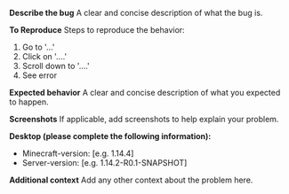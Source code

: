 **Describe the bug**
A clear and concise description of what the bug is.

**To Reproduce**
Steps to reproduce the behavior:
1. Go to '...'
2. Click on '....'
3. Scroll down to '....'
4. See error

**Expected behavior**
A clear and concise description of what you expected to happen.

**Screenshots**
If applicable, add screenshots to help explain your problem.

**Desktop (please complete the following information):**
 - Minecraft-version: [e.g. 1.14.4]
 - Server-version: [e.g. 1.14.2-R0.1-SNAPSHOT]

**Additional context**
Add any other context about the problem here.
